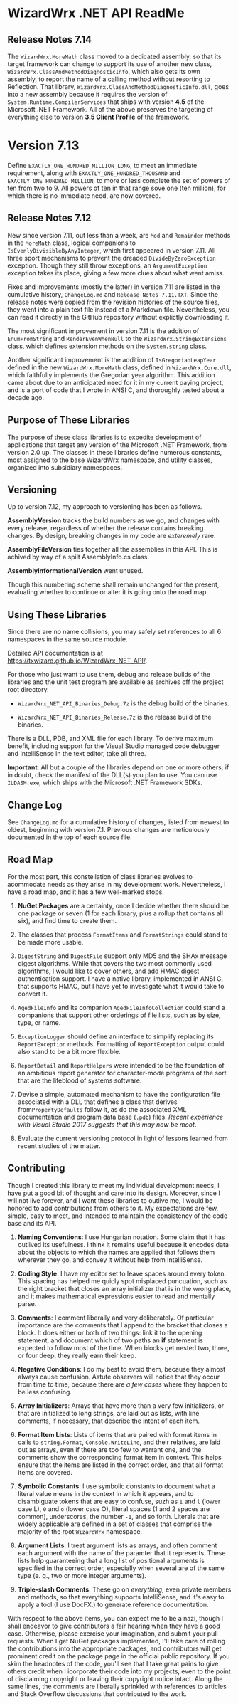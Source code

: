 # WizardWrx .NET API ReadMe

## Release Notes 7.14

The `WizardWrx.MoreMath` class moved to a dedicated assembly, so that its
target framework can change to support its use of another new class,
`WizardWrx.ClassAndMethodDiagnosticInfo`, which also gets its own assembly,
to report the name of a calling method without resorting to Reflection.
That library, `WizardWrx.ClassAndMethodDiagnosticInfo.dll`, goes into a new
assembly because it requires the version of `System.Runtime.CompilerServices`
that ships with version __4.5__ of the Microsoft .NET Framework. All of the
above preserves the targeting of everything else to version __3.5 Client Profile__
of the framework.

# Version 7.13

Define `EXACTLY_ONE_HUNDRED_MILLION_LONG`, to meet an immediate requirement, along
with `EXACTLY_ONE_HUNDRED_THOUSAND` and `EXACTLY_ONE_HUNDRED_MILLION`, to more or
less complete the set of powers of ten from two to 9. All powers of ten in that
range sove one (ten million), for which there is no immediate need, are now
covered.

## Release Notes 7.12

New since version 7.11, out less than a week, are `Mod` and `Remainder` methods
in the `MoreMath` class, logical companions to `IsEvenlyDivisibleByAnyInteger`,
which first appeared in version 7.11. All three sport mechanisms to prevent the
dreaded `DivideByZeroException` exception. Though they still throw exceptions, an
`ArgumentException` exception takes its place, giving a few more clues about what
went amiss.

Fixes and improvements (mostly the latter) in version 7.11 are listed in the
cumulative history, `ChangeLog.md` and `Release_Notes_7.11.TXT`. Since the
release notes were copied from the revision histories of the source files, they
went into a plain text file  instead of a Markdown file. Nevertheless, you can
read it directly in the GitHub repository without explictly downloading it.

The most significant improvement in version 7.11 is the addition of
`EnumFromString` and `RenderEvenWhenNull` to the `WizardWrx.StringExtensions`
class, which defines extension methods on the `System.string` class.

Another significant improvement is the addition of `IsGregorianLeapYear` defined
in the new `WizardWrx.MoreMath` class, defined in `WizardWrx.Core.dll`, which
faithfully implements the Gregorian year algorithm. This addition came about due
to an anticipated need for it in my current paying project, and is a port of code
that I wrote in ANSI C, and thoroughly tested about a decade ago.

## Purpose of These Libraries

The purpose of these class libraries is to expedite development of applications
that target any version of the Microsoft .NET Framework, from version 2.0 up.
The classes in these libraries define numerous constants, most assigned to the
base WizardWrx namespace, and utility classes, organized into subsidiary
namespaces.

## Versioning

Up to version 7.12, my approach to versioning has been as follows.

__AssemblyVersion__ tracks the build numbers as we go, and changes with every
release, regardless of whether the release contains breaking changes. By
design, breaking changes in my code are _exteremely_ rare.

__AssemblyFileVersion__ ties together all the assemblies in this API. This is
achived by way of a spilt AssemblyInfo.cs class.

__AssemblyInformationalVersion__ went unused.

Though this numbering scheme shall remain unchanged for the present, evaluating
whether to continue or alter it is going onto the road map.

## Using These Libraries

Since there are no name collisions, you may safely set references to all 6
namespaces in the same source module.

Detailed API documentation is at <https://txwizard.github.io/WizardWrx_NET_API/>.

For those who just want to use them, debug and release builds of the libraries
and the unit test program are available as archives off the project root
directory.

*	`WizardWrx_NET_API_Binaries_Debug.7z` is the debug build of the binaries.

*	`WizardWrx_NET_API_Binaries_Release.7z` is the release build of the binaries.

There is a DLL, PDB, and XML file for each library. To derive maximum benefit,
including support for the Visual Studio managed code debugger and IntelliSense
in the text editor, take all three.

__Important__: All but a couple of the libraries depend on one or more others;
if in doubt, check the manifest of the DLL(s) you plan to use. You can use
`ILDASM.exe`, which ships with the Microsoft .NET Framework SDKs.

## Change Log

See `ChangeLog.md` for a cumulative history of changes, listed from newest to
oldest, beginning with version 7.1. Previous changes are meticulously documented
in the top of each source file.

## Road Map

For the most part, this constellation of class libraries evolves to acommodate
needs as they arise in my development work. Nevertheless, I have a road map, and
it has a few well-marked stops.

1.	__NuGet Packages__ are a certainty, once I decide whether there should be
one package or seven (1 for each library, plus a rollup that contains all six),
and find time to create them.

2.	The classes that process `FormatItems` and `FormatStrings` could stand
to be made more usable.

3.	`DigestString` and `DigestFile` support only MD5 and the SHAx message
digest algorithms. While that covers the two most commonly used algorithms, I
would like to cover others, and add HMAC digest authentication support. I have a
native library, implemented in ANSI C, that supports HMAC, but I have yet to
investigate what it would take to convert it.

4.	`AgedFileInfo` and its companion `AgedFileInfoCollection` could stand a
companions that support other orderings of file lists, such as by size, type, or
name.

5.	`ExceptionLogger` should define an interface to simplify replacing its
`ReportException` methods. Formatting of `ReportException` output could also
stand to be a bit more flexible.

6.	`ReportDetail` and `ReportHelpers` were intended to be the foundation of
an ambitious report generator for character-mode programs of the sort that are
the lifeblood of systems software.

7.	Devise a simple, automated mechanism to have the configuration file
associated with a DLL that defines a class that derives from`PropertyDefaults`
follow it, as do the associated XML documentation and program data base (`.pdb`)
files. _Recent experience with Visual Studio 2017 suggests that this may now be moot_.

8.	Evaluate the current versioning protocol in light of lessons learned from
recent studies of the matter.

## Contributing

Though I created this library to meet my individual development needs, I have
put a good bit of thought and care into its design. Moreover, since I will not
live forever, and I want these libraries to outlive me, I would be honored to
add contributions from others to it. My expectations are few, simple, easy to
meet, and intended to maintain the consistency of the code base and its API.

1.	__Naming Conventions__: I use Hungarian notation. Some claim that it has
outlived its usefulness. I think it remains useful because it encodes data
about the objects to which the names are applied that follows them wherever they
go, and convey it without help from IntelliSense.

2.	__Coding Style__: I have my editor set to leave spaces around every token.
This spacing has helped me quicly spot misplaced puncuation, such as the right
bracket that closes an array initializer that is in the wrong place, and it
makes mathematical expressions easier to read and mentally parse.

3.	__Comments__: I comment liberally and very deliberately. Of particular
importance are the comments that I append to the bracket that closes a block. It
does either or both of two things: link it to the opening statement, and
document which of two paths an __if__ statement is expected to follow most of
the time. When blocks get nested two, three, or four deep, they really earn
their keep.

4.	__Negative Conditions__: I do my best to avoid them, because they almost
always cause confusion. Astute observers will notice that they occur from time
to time, because there are _a few cases_ where they happen to be less confusing.

5.	__Array Initializers__: Arrays that have more than a very few initializers,
or that are initialized to long strings, are laid out as lists, with line
comments, if necessary, that describe the intent of each item.

6.	__Format Item Lists__: Lists of items that are paired with format items in
calls to `string.Format`, `Console.WriteLine`, and their relatives, are laid out
as arrays, even if there are too few to warrant one, and the comments show the
corresponding format item in context. This helps ensure that the items are
listed in the correct order, and that all format items are covered.

7.	__Symbolic Constants__: I use symbolic constants to document what a literal
value means in the context in which it appears, and to disambiguate tokens that
are easy to confuse, suzh as `1` and `l` (lower case L), `0` and `o` (lower case O),
literal spaces (1 and 2 spaces are common), underscores, the number `-1`, and so
forth. Literals that are widely applicable are defined in a set of classes that
comprise the majority of the root `WizardWrx` namespace.

8.	__Argument Lists__: I treat argument lists as arrays, and often comment each
argument with the name of the paramter that it represents. These lists help
guaranteeing that a long list of positional arguments is specified in the
correct order, especially when several are of the same type (e. g., two or more
integer arguments).

9.	__Triple-slash Comments__: These go on _everything_, even private members and
methods, so that everything supports IntelliSense, and it's easy to apply a tool
(I use DocFX.) to generate reference documentation.

With respect to the above items, you can expect me to be a nazi, though I shall
endeavor to give contributors a fair hearing when they have a good case.
Otherwise, please exercise your imagination, and submit your pull requests. When
I get NuGet packages implemented, I'll take care of rolling the contributions
into the appropriate packages, and contributors will get prominent credit on the
package page in the official public repository. If you skim the headnotes of the
code, you'll see that I take great pains to give others credit when I icorporate
their code into my projects, even to the point of disclaiming copyright or
leaving their copyright notice intact. Along the same lines, the comments are
liberally sprinkled with references to articles and Stack Overflow discussions
that contributed to the work.